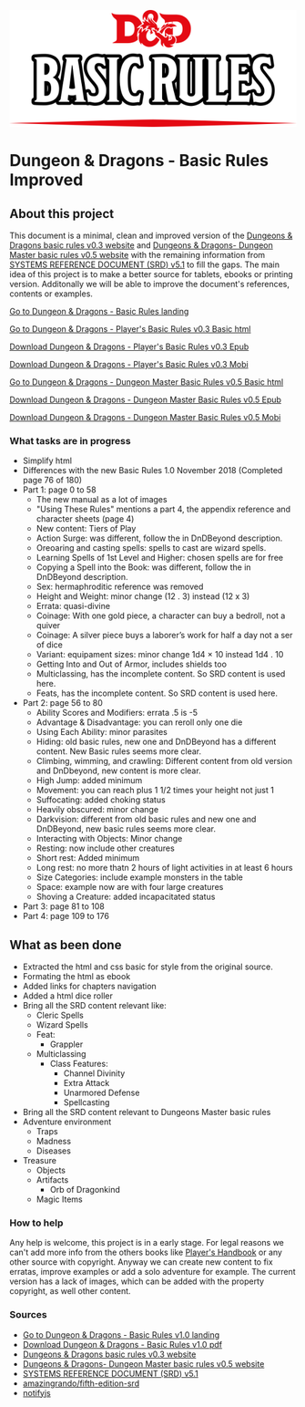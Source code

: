 ![](https://github.com/Narfss/DungeonsAndDragonsBasicRules/raw/master/files/basic-rules_title.png)
# Dungeon & Dragons - Basic Rules Improved


## About this project ##
This document is a minimal, clean and improved version of the [Dungeons & Dragons basic rules v0.3 website](http://dnd.wizards.com/products/tabletop/players-basic-rules) and [Dungeons & Dragons- Dungeon Master basic rules v0.5 website](http://dnd.wizards.com/products/tabletop/dm-basic-rules)  with the remaining information from [SYSTEMS REFERENCE DOCUMENT (SRD) v5.1](http://dnd.wizards.com/articles/features/systems-reference-document-srd) to fill the gaps. The main idea of this project is to make a better source for tablets, ebooks or printing version. Additonally we will be able to improve the document's references, contents or examples.

[Go to Dungeon & Dragons - Basic Rules landing](https://narfss.github.io/DungeonsAndDragonsBasicRules/)

[Go to Dungeon & Dragons - Player's Basic Rules v0.3 Basic html](https://narfss.github.io/DungeonsAndDragonsBasicRules/player.html)

[Download Dungeon & Dragons - Player's Basic Rules v0.3 Epub](https://narfss.github.io/DungeonsAndDragonsBasicRules/DungeonsAndDragonsBasicRules.epub)

[Download Dungeon & Dragons - Player's Basic Rules v0.3 Mobi](https://narfss.github.io/DungeonsAndDragonsBasicRules/DungeonsAndDragonsBasicRules.mobi)

[Go to Dungeon & Dragons - Dungeon Master Basic Rules v0.5 Basic html](https://narfss.github.io/DungeonsAndDragonsBasicRules/master.html)

[Download Dungeon & Dragons - Dungeon Master Basic Rules v0.5 Epub](https://narfss.github.io/DungeonsAndDragonsBasicRules/DungeonsAndDragonsDungeonMasterBasicRules.epub)

[Download Dungeon & Dragons - Dungeon Master Basic Rules v0.5 Mobi](https://narfss.github.io/DungeonsAndDragonsBasicRules/DungeonsAndDragonsDungeonMasterBasicRules.mobi)

### What tasks are in progress
 - Simplify html
 - Differences with the new Basic Rules 1.0 November 2018 (Completed page 76 of 180)
  - Part 1: page 0 to 58
    - The new manual as a lot of images
    - "Using These Rules" mentions a part 4, the appendix reference and character sheets (page 4)
    - New content: Tiers of Play
    - Action Surge: was different, follow the in DnDBeyond description.
    - Oreoaring and casting spells: spells to cast are wizard spells.
    - Learning Spells of 1st Level and Higher: chosen spells are for free
    - Copying a Spell into the Book: was different, follow the in DnDBeyond description.
    - Sex: hermaphroditic reference was removed
    - Height and Weight: minor change (12 . 3) instead (12 x 3)
    - Errata: quasi-divine
    - Coinage: With one gold piece, a character can buy a bedroll, not a quiver
    - Coinage: A silver piece buys a laborer’s work for half a day not a ser of dice
    - Variant: equipament sizes: minor change 1d4 × 10 instead 1d4 . 10
    - Getting Into and Out of Armor, includes shields too
    - Multiclassing, has the incomplete content. So SRD content is used here.
    - Feats, has the incomplete content. So SRD content is used here.
  - Part 2: page 56 to 80
    - Ability Scores and Modifiers: errata .5 is -5
    - Advantage &amp; Disadvantage: you can reroll only one die
    - Using Each Ability: minor parasites
    - Hiding: old basic rules, new one and DnDBeyond has a different content. New Basic rules seems more clear.
    - Climbing, wimming, and crawling: Different content from old version and DnDbeyond, new content is more clear.
    - High Jump: added minimum
    - Movement: you can reach plus 1 1/2 times your height not just 1
    - Suffocating: added choking status
    - Heavily obscured: minor change
    - Darkvision: different from old basic rules and new one and DnDBeyond, new basic rules seems more clear.
    - Interacting with Objects: Minor change
    - Resting: now include other creatures
    - Short rest: Added minimum
    - Long rest: no more thatn 2 hours of light activities in at least 6 hours
    - Size Categories: include example monsters in the table
    - Space: example now are with four large creatures
    - Shoving a Creature: added incapacitated status
  - Part 3: page 81 to 108
  - Part 4: page 109 to 176

## What as been done
  - Extracted the html and css basic for style from the original source.
  - Formating the html as ebook
  - Added links for chapters navigation
  - Added a html dice roller
  - Bring all the SRD content relevant like:
  	- Cleric Spells
  	- Wizard Spells
    - Feat: 
      - Grappler
    - Multiclassing
      - Class Features: 
        - Channel Divinity
        - Extra Attack
        - Unarmored Defense
        - Spellcasting
 - Bring all the SRD content relevant to Dungeons Master basic rules
  - Adventure environment
    - Traps
    - Madness
    - Diseases
  - Treasure
    - Objects
    - Artifacts 
      - Orb of Dragonkind
    - Magic Items

### How to help
Any help is welcome, this project is in a early stage.
For legal reasons we can't add more info from the others books like [Player's Handbook](http://dnd.wizards.com/products/tabletop-games/rpg-products/rpg_playershandbook) or any other source with copyright. Anyway we can create new content to fix erratas, improve examples or add a solo adventure for example.
The current version has a lack of images, which can be added with the property copyright, as well other content.

### Sources
- [Go to Dungeon & Dragons - Basic Rules v1.0 landing](http://dnd.wizards.com/articles/features/basicrules)
- [Download Dungeon & Dragons - Basic Rules v1.0 pdf](http://media.wizards.com/2018/dnd/downloads/DnD_BasicRules_2018.pdf)
- [Dungeons & Dragons basic rules v0.3 website](http://dnd.wizards.com/products/tabletop/players-basic-rules)
- [Dungeons & Dragons- Dungeon Master basic rules v0.5 website](http://dnd.wizards.com/products/tabletop/dm-basic-rules)
- [SYSTEMS REFERENCE DOCUMENT (SRD) v5.1](http://dnd.wizards.com/articles/features/systems-reference-document-srd)
- [amazingrando/fifth-edition-srd](https://github.com/amazingrando/fifth-edition-srd)
- [notifyjs](https://notifyjs.com/)